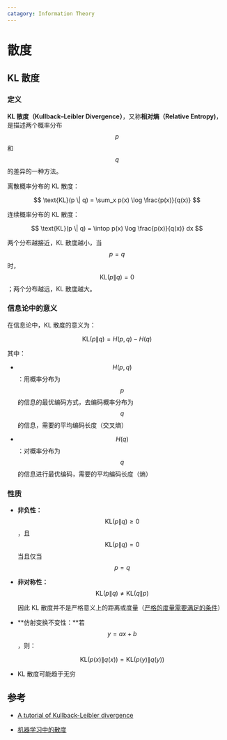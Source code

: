 ```yaml
---
catagory: Information Theory
---
```


# 散度

## KL 散度

### 定义

**KL 散度（Kullback–Leibler Divergence）**，又称**相对熵（Relative Entropy)**，是描述两个概率分布 $$p$$ 和 $$q$$ 的差异的一种方法。

离散概率分布的 KL 散度：

$$
\text{KL}(p \| q) = \sum_x p(x) \log \frac{p(x)}{q(x)}
$$

连续概率分布的 KL 散度：

$$
\text{KL}(p \| q) = \intop p(x) \log \frac{p(x)}{q(x)} dx
$$


两个分布越接近，KL 散度越小，当 $$p=q$$ 时，$$\text{KL}(p \| q) = 0$$；两个分布越远，KL 散度越大。

### 信息论中的意义

在信息论中，KL 散度的意义为：

$$
\text{KL}(p \| q) = H(p,q) - H(q)
$$

其中：

- $$H(p,q)$$：用概率分布为 $$p$$ 的信息的最优编码方式，去编码概率分布为 $$q$$ 的信息，需要的平均编码长度（交叉熵）

- $$H(q)$$：对概率分布为 $$q$$ 的信息进行最优编码，需要的平均编码长度（熵）


### 性质

- **非负性：**$$\text{KL}(p \| q) \geq 0$$，且 $$\text{KL}(p \| q) = 0$$ 当且仅当 $$p=q$$

- **非对称性：**$$\text{KL}(p \| q) \ne \text{KL}(q \| p)$$
    
    因此 KL 散度并不是严格意义上的距离或度量（[严格的度量需要满足的条件](https://en.wikipedia.org/wiki/Statistical_distance)）

- **仿射变换不变性：**若 $$y=ax+b$$，则：

    $$
    \text{KL}(p(x) \| q(x)) = \text{KL}(p(y) \| q(y))
    $$

- KL 散度可能趋于无穷


## 参考

- [A tutorial of Kullback-Leibler divergence](http://www.fenghz.xyz/KL-Divergency-Description/)

- [机器学习中的散度](https://zhuanlan.zhihu.com/p/45131536)